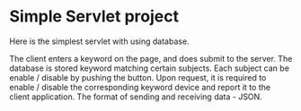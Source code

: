 # Simple Servlet project

Here is the simplest servlet with using database. 

The client enters a keyword on the page, and does submit to the server. The database is stored keyword matching certain subjects.
Each subject can be enable / disable by pushing the button.
Upon request, it is required to enable / disable the corresponding keyword device and report it to the client application. The format of sending and receiving data - JSON.
